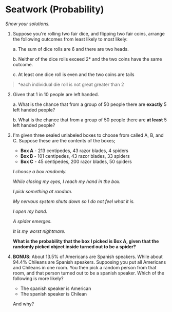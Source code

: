 # Seatwork (Probability)

*Show your solutions.*

1. Suppose you're rolling two fair dice, and flipping two fair coins, arrange the following outcomes from least likely to most likely:

   a. The sum of dice rolls are 6 and there are two heads.

   b. Neither of the dice rolls exceed 2* and the two coins have the same outcome.

   c. At least one dice roll is even and the two coins are tails

> *each individual die roll is not great greater than 2
2. Given that 1 in 10 people are left handed. 

   a. What is the chance that from a group of 50 people there are **exactly** 5 left handed people?

   b. What is the chance that from a group of 50 people there are **at least** 5 left handed people?

3. I'm given three sealed unlabeled boxes to choose from called A, B, and C. Suppose these are the contents of the boxes;

   - **Box A** - 213 centipedes, 43 razor blades, 4 spiders
   - **Box B** - 101 centipedes, 43 razor blades, 33 spiders
   - **Box C** - 45 centipedes, 200 razor blades, 50 spiders

   *I choose a box randomly.* 

   *While closing my eyes, I reach my hand in the box.* 

   *I pick something at random.* 

   *My nervous system shuts down so I do not feel what it is.*

   *I open my hand.*

   *A spider emerges.* 

   *It is my worst nightmare.* 

   **What is the probability that the box I picked is Box A, given that the randomly picked object inside turned out to be a spider?** 

4. **BONUS**: About 13.5% of Americans are Spanish speakers. While about 94.4% Chileans are Spanish speakers. Supposing you put all Americans and Chileans in one room. You then pick a random person from that room, and that person turned out to be a spanish speaker. Which of the following is more likely?

   - The spanish speaker is American
   - The spanish speaker is Chilean

   And why?
